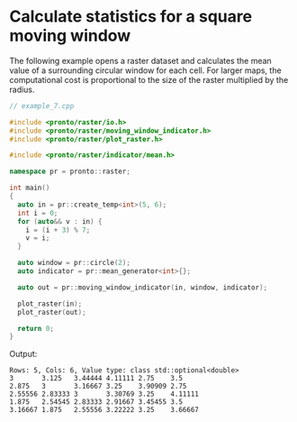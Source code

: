 # Calculate statistics for a square moving window
The following example opens a raster dataset and calculates the mean value of a surrounding circular window for each cell. For larger maps, the computational cost is proportional to the size of the raster multiplied by the radius.
```cpp
// example_7.cpp

#include <pronto/raster/io.h>
#include <pronto/raster/moving_window_indicator.h>
#include <pronto/raster/plot_raster.h>

#include <pronto/raster/indicator/mean.h>

namespace pr = pronto::raster;

int main()
{
  auto in = pr::create_temp<int>(5, 6);
  int i = 0;
  for (auto&& v : in) {
    i = (i + 3) % 7;
    v = i;
  }

  auto window = pr::circle(2);
  auto indicator = pr::mean_generator<int>{};

  auto out = pr::moving_window_indicator(in, window, indicator);

  plot_raster(in);
  plot_raster(out);

  return 0;
}
```
Output:
```
Rows: 5, Cols: 6, Value type: class std::optional<double>
3       3.125   3.44444 4.11111 2.75    3.5
2.875   3       3.16667 3.25    3.90909 2.75
2.55556 2.83333 3       3.30769 3.25    4.11111
1.875   2.54545 2.83333 2.91667 3.45455 3.5
3.16667 1.875   2.55556 3.22222 3.25    3.66667
```